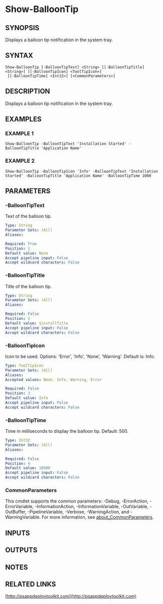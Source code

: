 ﻿---
editLink: false
isShowComments: false
external help file: PSAppDeployToolkit-help.xml
Module Name: PSAppDeployToolkit
online version: http://psappdeploytoolkit.com
schema: 2.0.0
---

# Show-BalloonTip

## SYNOPSIS
Displays a balloon tip notification in the system tray.

## SYNTAX

```
Show-BalloonTip [-BalloonTipText] <String> [[-BalloonTipTitle] <String>] [[-BalloonTipIcon] <ToolTipIcon>]
 [[-BalloonTipTime] <Int32>] [<CommonParameters>]
```

## DESCRIPTION
Displays a balloon tip notification in the system tray.

## EXAMPLES

### EXAMPLE 1
```
Show-BalloonTip -BalloonTipText 'Installation Started' -BalloonTipTitle 'Application Name'
```

### EXAMPLE 2
```
Show-BalloonTip -BalloonTipIcon 'Info' -BalloonTipText 'Installation Started' -BalloonTipTitle 'Application Name' -BalloonTipTime 1000
```

## PARAMETERS

### -BalloonTipText
Text of the balloon tip.

```yaml
Type: String
Parameter Sets: (All)
Aliases:

Required: True
Position: 1
Default value: None
Accept pipeline input: False
Accept wildcard characters: False
```

### -BalloonTipTitle
Title of the balloon tip.

```yaml
Type: String
Parameter Sets: (All)
Aliases:

Required: False
Position: 2
Default value: $installTitle
Accept pipeline input: False
Accept wildcard characters: False
```

### -BalloonTipIcon
Icon to be used.
Options: 'Error', 'Info', 'None', 'Warning'.
Default is: Info.

```yaml
Type: ToolTipIcon
Parameter Sets: (All)
Aliases:
Accepted values: None, Info, Warning, Error

Required: False
Position: 3
Default value: Info
Accept pipeline input: False
Accept wildcard characters: False
```

### -BalloonTipTime
Time in milliseconds to display the balloon tip.
Default: 500.

```yaml
Type: Int32
Parameter Sets: (All)
Aliases:

Required: False
Position: 4
Default value: 10000
Accept pipeline input: False
Accept wildcard characters: False
```

### CommonParameters
This cmdlet supports the common parameters: -Debug, -ErrorAction, -ErrorVariable, -InformationAction, -InformationVariable, -OutVariable, -OutBuffer, -PipelineVariable, -Verbose, -WarningAction, and -WarningVariable. For more information, see [about_CommonParameters](http://go.microsoft.com/fwlink/?LinkID=113216).

## INPUTS

## OUTPUTS

## NOTES

## RELATED LINKS

[http://psappdeploytoolkit.com](http://psappdeploytoolkit.com)

